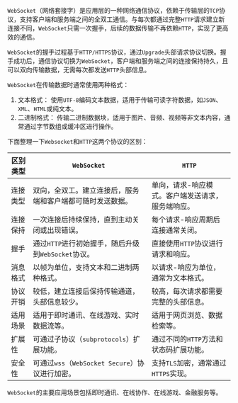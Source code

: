 `WebSocket`（网络套接字）是应用层的一种网络通信协议，依赖于传输层的`TCP`协议，支持客户端和服务端之间的全双工通信。与每次都通过完整`HTTP`请求建立新连接不同，`WebSocket`只需一次握手，后续的数据传输不再依赖`HTTP`，实现了更高效的通信。

`WebSocket`的握手过程基于`HTTP/HTTPS`协议，通过`Upgrade`头部请求协议切换。握手成功后，通信协议切换为`WebSocket`，客户端和服务端之间的连接保持持久，且可以双向传输数据，无需每次都发送`HTTP`头部信息。

`WebSocket`在传输数据时通常使用两种格式：

1. 文本格式： 使用`UTF-8`编码文本数据，适用于传输可读字符数据，如`JSON`、`XML`、`HTML`或纯文本。
2. 二进制格式： 传输二进制数据块，适用于图片、音频、视频等非文本内容，通常通过字节数组或缓冲区进行操作。

下面整理一下`Websocket`和`HTTP`这两个协议的区别：

| 区别类型 | `WebSocket`                                                | `HTTP`                                            |
| -------- | ---------------------------------------------------------- | ------------------------------------------------- |
| 连接类型 | 双向，全双工。建立连接后，服务端和客户端都可随时发送数据。 | 单向，请求-响应模式。客户端发送请求，服务端响应。 |
| 连接保持 | 一次连接后持续保持，直到主动关闭或出现错误。               | 每个请求-响应周期后连接通常关闭。                 |
| 握手     | 通过`HTTP`进行初始握手，随后升级到`WebSocket`协议。        | 直接使用`HTTP`协议进行请求和响应。                |
| 消息格式 | 以帧为单位，支持文本和二进制两种格式。                     | 以请求-响应为单位，通常为文本格式。               |
| 协议开销 | 较低，建立连接后保持传输通道，头部信息较少。               | 较高，每次请求都需要完整的头部信息。              |
| 适用场景 | 适用于即时通讯、在线游戏、实时数据流等。                   | 适用于网页浏览、数据检索等。                      |
| 扩展性   | 可通过子协议（`subprotocols`）扩展功能。                   | 通过不同的`HTTP`方法和状态码扩展功能。            |
| 安全性   | 可通过`wss`（`WebSocket Secure`）协议进行加密。            | 支持`TLS`加密，通常通过`HTTPS`实现。              |

`WebSocket`的主要应用场景包括即时通讯、在线协作、在线游戏、金融服务等。
